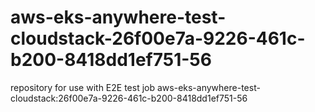 # aws-eks-anywhere-test-cloudstack-26f00e7a-9226-461c-b200-8418dd1ef751-56
repository for use with E2E test job aws-eks-anywhere-test-cloudstack:26f00e7a-9226-461c-b200-8418dd1ef751-56
